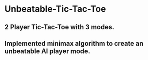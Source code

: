 # Unbeatable-Tic-Tac-Toe
## 2 Player Tic-Tac-Toe with 3 modes.
## Implemented minimax algorithm to create an unbeatable AI player mode.

